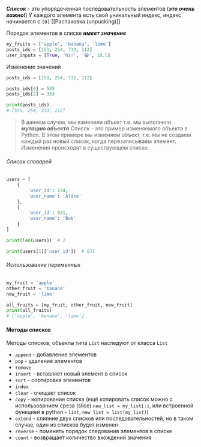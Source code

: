 ***Список*** - это упорядоченная последовательность элементов (***это очень важно!***)
У каждого элемента есть свой уникальный индекс, индекс начинается с `[0]`
[[Распаковка (unpucking)]]

Порядок элементов в списке ***имеет значение***

```Python
my_fruits = ['apple', 'banana', 'lime']
posts_ids = [151, 254, 732, 112]
user_inputs = [True, 'hi!', '😁', 10.5]
```

Изменение значений

```Python
posts_ids = [151, 254, 732, 112]

posts_ids[0] = 555
posts_ids[2] = 333

print(posts_ids)
# [555, 254, 333, 112]
```

> В данном случае, мы изменили объект т.е. мы выполнили ***мутацию объекта***
> Cписок - это пример изменяемого объекта в Python. В этом примере мы изменяем объект, т.е. мы не создаем каждый раз новый список, когда перезаписываем элемент. Изменения происходят в существующем списке.  

###### Список словарей

```Python
users = [
	{
		'user_id': 134,
		'user_name': 'Alice'
	},
	{
		'user_id': 831,
		'user_name': 'Bob'
	}
]

print(len(users))  # 2

print(users[1]['user_id'])  # 831
```
###### Использование переменных

```Python
my_fruit = 'apple'
other_fruit = 'banana'
new_fruit = 'lime'

all_fruits = [my_fruit, other_fruit, new_fruit]
print(all_fruits)
# ['apple', 'banana', 'lime']
```

#### Методы списков
Методы списков, объекты типа `List` наследуют от класса `List` 

- `append` - добавление элементов
- `pop` - удаление элементов
- `remove`
- `insert` - вставляет новый элемент в список
- `sort` - сортировка элементов
- `index`
- `clear` - очищает список
- `copy` - копирование списка (ещё копировать список можно с использованием среза (slice) `new_list = my_list[:]`, или встроенной функцией в python - `list`, `new list = list(my_list)`)
- `extend` - cлияние двух списков или последовательностей, но в таком случае, один из списков будет изменен  
- `reverse` - поменять порядок следования элементов в списке
- `count` - возвращает количество вхождений значения
